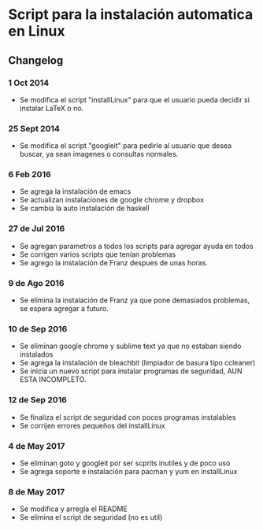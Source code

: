 Script para la instalación automatica en Linux
=================

## Changelog

### 1 Oct 2014
  + Se modifica el script "installLinux" para que el usuario pueda decidir si instalar LaTeX o no.
  
### 25 Sept 2014
  + Se modifica el script "googleit" para pedirle al usuario que desea buscar, ya sean imagenes o consultas normales.
  
### 6 Feb 2016
  + Se agrega la instalación de emacs  
  + Se actualizan instalaciones de google chrome y dropbox
  + Se cambia la auto instalación de haskell

### 27 de Jul 2016
  + Se agregan parametros a todos los scripts para agregar ayuda en todos
  + Se corrigen varios scripts que tenían problemas
  + Se agrego la instalación de Franz despues de unas horas.

### 9 de Ago 2016
  + Se elimina la instalación de Franz ya que pone demasiados problemas, se espera agregar a futuro.

### 10 de Sep 2016
  + Se eliminan google chrome y sublime text ya que no estaban siendo instalados
  + Se agrega la instalación de bleachbit (limpiador de basura tipo ccleaner)
  + Se inicia un nuevo script para instalar programas de seguridad, AUN ESTA INCOMPLETO.

### 12 de Sep 2016
  + Se finaliza el script de seguridad con pocos programas instalables
  + Se corrijen errores pequeños del installLinux

### 4 de May 2017
  + Se eliminan goto y googleit por ser scprits inutiles y de poco uso
  + Se agrega soporte e instalación para pacman y yum en installLinux

### 8 de May 2017
  + Se modifica y arregla el README
  + Se elimina el script de seguridad (no es util)